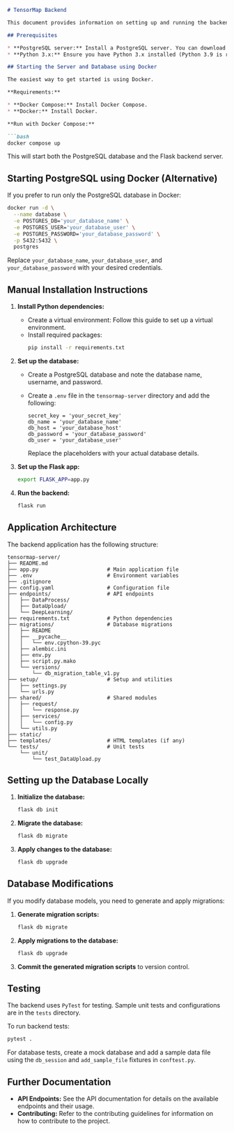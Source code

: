 ```markdown
# TensorMap Backend

This document provides information on setting up and running the backend for TensorMap, a web application that allows users to visually create machine learning algorithms.

## Prerequisites

* **PostgreSQL server:** Install a PostgreSQL server. You can download and install it from the official website.
* **Python 3.x:** Ensure you have Python 3.x installed (Python 3.9 is recommended).

## Starting the Server and Database using Docker

The easiest way to get started is using Docker. 

**Requirements:**

* **Docker Compose:** Install Docker Compose.
* **Docker:** Install Docker.

**Run with Docker Compose:**

```bash
docker compose up
```

This will start both the PostgreSQL database and the Flask backend server.

## Starting PostgreSQL using Docker (Alternative)

If you prefer to run only the PostgreSQL database in Docker:

```bash
docker run -d \
  --name database \
  -e POSTGRES_DB='your_database_name' \
  -e POSTGRES_USER='your_database_user' \
  -e POSTGRES_PASSWORD='your_database_password' \
  -p 5432:5432 \
  postgres
```

Replace `your_database_name`, `your_database_user`, and `your_database_password` with your desired credentials.

## Manual Installation Instructions

1. **Install Python dependencies:**
   * Create a virtual environment: Follow this guide to set up a virtual environment.
   * Install required packages:
     ```bash
     pip install -r requirements.txt
     ```

2. **Set up the database:**
   * Create a PostgreSQL database and note the database name, username, and password.
   * Create a `.env` file in the `tensormap-server` directory and add the following:

     ```
     secret_key = 'your_secret_key' 
     db_name = 'your_database_name'
     db_host = 'your_database_host'
     db_password = 'your_database_password'
     db_user = 'your_database_user'
     ```

     Replace the placeholders with your actual database details.

3. **Set up the Flask app:**

   ```bash
   export FLASK_APP=app.py
   ```

4. **Run the backend:**

   ```bash
   flask run
   ```

## Application Architecture

The backend application has the following structure:

```
tensormap-server/
├── README.md
├── app.py                      # Main application file
├── .env                        # Environment variables
├── .gitignore
├── config.yaml                 # Configuration file
├── endpoints/                  # API endpoints
│   ├── DataProcess/
│   ├── DataUpload/
│   └── DeepLearning/
├── requirements.txt            # Python dependencies
├── migrations/                 # Database migrations
│   ├── README
│   ├── __pycache__
│   │   └── env.cpython-39.pyc
│   ├── alembic.ini
│   ├── env.py
│   ├── script.py.mako
│   └── versions/
│       └── db_migration_table_v1.py
├── setup/                      # Setup and utilities
│   ├── settings.py
│   └── urls.py
├── shared/                     # Shared modules
│   ├── request/
│   │   └── response.py
│   ├── services/
│   │   └── config.py
│   └── utils.py
├── static/
├── templates/                  # HTML templates (if any)
└── tests/                      # Unit tests
    └── unit/
        └── test_DataUpload.py 
```


## Setting up the Database Locally

1. **Initialize the database:**

   ```bash
   flask db init
   ```

2. **Migrate the database:**

   ```bash
   flask db migrate
   ```

3. **Apply changes to the database:**

   ```bash
   flask db upgrade
   ```

## Database Modifications

If you modify database models, you need to generate and apply migrations:

1. **Generate migration scripts:**

   ```bash
   flask db migrate
   ```

2. **Apply migrations to the database:**

   ```bash
   flask db upgrade
   ```

3. **Commit the generated migration scripts** to version control.

## Testing

The backend uses `PyTest` for testing. Sample unit tests and configurations are in the `tests` directory.

To run backend tests:

```bash
pytest .
```

For database tests, create a mock database and add a sample data file using the `db_session` and `add_sample_file` fixtures in `conftest.py`.

## Further Documentation

* **API Endpoints:** See the API documentation for details on the available endpoints and their usage.
* **Contributing:** Refer to the contributing guidelines for information on how to contribute to the project.
```